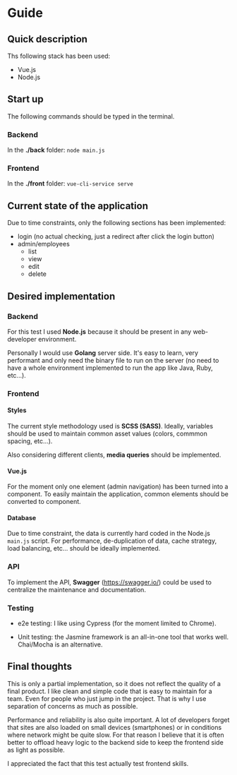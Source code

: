 # Guide

## Quick description

Ths following stack has been used:
- Vue.js
- Node.js

## Start up

The following commands should be typed in the terminal.

### Backend
In the **./back** folder: `node main.js`

### Frontend
In the **./front** folder: `vue-cli-service serve`

## Current state of the application

Due to time constraints, only the following sections has been implemented:

- login (no actual checking, just a redirect after click the login button)
- admin/employees
  - list
  - view
  - edit
  - delete

## Desired implementation

### Backend
For this test I used **Node.js** because it should be present in any web-developer environment.

Personally I would use **Golang** server side.
It's easy to learn, very performant and only need the binary file to run on the server (no need to have a whole environment implemented to run the app like Java, Ruby, etc...).

### Frontend

#### Styles

The current style methodology used is **SCSS (SASS)**.
Ideally, variables should be used to maintain common asset values (colors, commmon spacing, etc...).

Also considering different clients, **media queries** should be implemented.

#### Vue.js

For the moment only one element (admin navigation) has been turned into a component. To easily maintain the application, common elements should be converted to component.

#### Database

Due to time constraint, the data is currently hard coded in the Node.js `main.js` script.
For performance, de-duplication of data, cache strategy, load balancing, etc... should be ideally implemented.


### API

To implement the API, **Swagger** (https://swagger.io/) could be used to centralize the maintenance and documentation.


### Testing

- e2e testing: I like using Cypress (for the moment limited to Chrome).

- Unit testing: the Jasmine framework is an all-in-one tool that works well. Chai/Mocha is an alternative.


## Final thoughts

This is only a partial implementation, so it does not reflect the quality of a final product.
I like clean and simple code that is easy to maintain for a team. Even for people who just jump in the project.
That is why I use separation of concerns as much as possible.

Performance and reliability is also quite important.
A lot of developers forget that sites are also loaded on small devices (smartphones) or in conditions where network might be quite slow. For that reason I believe that it is often better to offload heavy logic to the backend side to keep the frontend side as light as possible.

I appreciated the fact that this test actually test frontend skills.